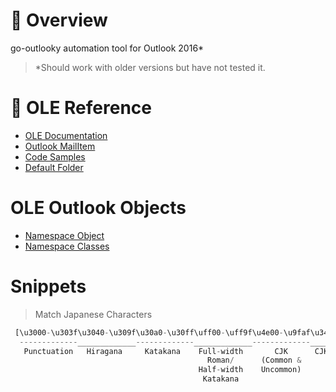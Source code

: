 # :rocket: Overview
go-outlooky automation tool for Outlook 2016*
> *Should work with older versions but have not tested it.

# :book: OLE Reference 
- [OLE Documentation](https://docs.microsoft.com/en-us/dotnet/api/microsoft.office.interop.outlook?view=outlook-pia)
- [Outlook MailItem](https://docs.microsoft.com/en-us/dotnet/api/microsoft.office.interop.outlook._mailitem?view=outlook-pia)
- [Code Samples](http://techsupt.winbatch.com/webcgi/webbatch.exe?techsupt/nftechsupt.web+WinBatch/OLE~COM~ADO~CDO~ADSI~LDAP/OLE~and~Outlook+OLE~and~OUTLOOK~read~mail~other~than~inbox.txt)
- [Default Folder](https://docs.microsoft.com/en-us/office/vba/api/outlook.namespace.getdefaultfolder)

# OLE Outlook Objects
- [Namespace Object](https://docs.microsoft.com/en-us/office/vba/api/outlook.namespace)
- [Namespace Classes](https://docs.microsoft.com/en-us/dotnet/api/microsoft.office.interop.outlook?view=outlook-pia)

# Snippets
> Match Japanese Characters
```js
 [\u3000-\u303f\u3040-\u309f\u30a0-\u30ff\uff00-\uff9f\u4e00-\u9faf\u3400-\u4dbf]
  -------------_____________-------------_____________-------------_____________
   Punctuation   Hiragana     Katakana    Full-width       CJK      CJK Ext. A
                                            Roman/      (Common &      (Rare)    
                                          Half-width    Uncommon)
                                           Katakana
```